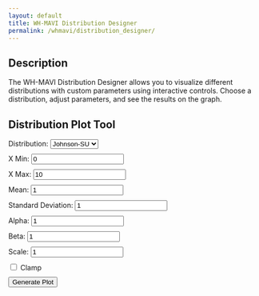 ```yaml
---
layout: default
title: WH-MAVI Distribution Designer
permalink: /whmavi/distribution_designer/
---
```


## Description
The WH-MAVI Distribution Designer allows you to visualize different distributions with custom parameters using interactive controls. Choose a distribution, adjust parameters, and see the results on the graph.

## Distribution Plot Tool

  <script src="https://cdn.jsdelivr.net/npm/chart.js"></script>
  <style>
    #controls {
      margin-bottom: 20px;
    }
    .control-group {
      margin-bottom: 10px;
    }
  </style>
  
  <div id="controls">
    <div class="control-group">
      <label for="distribution">Distribution:</label>
      <select id="distribution">
        <option value="johnson-su">Johnson-SU</option>
        <option value="beta">Beta</option>
      </select>
    </div>
    <div class="control-group">
      <label for="xmin">X Min:</label>
      <input type="number" id="xmin" value="0" step="0.1">
    </div>
    <div class="control-group">
      <label for="xmax">X Max:</label>
      <input type="number" id="xmax" value="10" step="0.1">
    </div>
    <div class="control-group">
      <label for="mean">Mean:</label>
      <input type="number" id="mean" value="1" step="0.1">
    </div>
    <div class="control-group">
      <label for="sd">Standard Deviation:</label>
      <input type="number" id="sd" value="1" step="0.1">
    </div>
    <div class="control-group">
      <label for="alpha">Alpha:</label>
      <input type="number" id="alpha" value="1" step="0.1">
    </div>
    <div class="control-group">
      <label for="beta_param">Beta:</label>
      <input type="number" id="beta_param" value="1" step="0.1">
    </div>
    <div class="control-group">
      <label for="scale">Scale:</label>
      <input type="number" id="scale" value="1" step="0.1">
    </div>
    <div class="control-group">
      <input type="checkbox" id="clamp"> Clamp
    </div>
    <button onclick="plotDistribution()">Generate Plot</button>
  </div>
  <canvas id="distributionChart" width="800" height="400"></canvas>

  <script>
  let chart; // Global chart instance

  // Function to plot or update the distribution chart
  function plotDistribution() {
    const distribution = document.getElementById("distribution").value;
    const xmin = parseFloat(document.getElementById("xmin").value);
    const xmax = parseFloat(document.getElementById("xmax").value);
    const mean = parseFloat(document.getElementById("mean").value);
    const sd = parseFloat(document.getElementById("sd").value);
    const alpha = parseFloat(document.getElementById("alpha").value);
    const beta_param = parseFloat(document.getElementById("beta_param").value);
    const scale = parseFloat(document.getElementById("scale").value);
    const clamp = document.getElementById("clamp").checked;

    const x_values = [];
    const step = (xmax - xmin) / 10000;

    for (let x = xmin; x <= xmax; x += step) {
      x_values.push(x);
    }

    let y_values = [];

    if (distribution === "johnson-su") {
      y_values = x_values.map((x) => {
        if (sd === 0) {
          return mean;
        }
        // Mock implementation of Johnson-SU distribution (simplified)
        return Math.exp(-0.5 * Math.pow((x - mean) / sd, 2));
      });

      if (clamp) {
        y_values = y_values.map((y, i) => {
          if (x_values[i] < 0 || x_values[i] > 1) {
            return 0;
          }
          return y;
        });
      }

    } else if (distribution === "beta") {
      y_values = x_values.map((x) => {
        // Mock implementation of Beta distribution (simplified)
        return Math.pow(x, alpha - 1) * Math.pow(1 - x, beta_param - 1);
      });
    }

    if (!chart) {
      // Initialize the chart the first time
      const ctx = document.getElementById("distributionChart").getContext("2d");
      chart = new Chart(ctx, {
        type: "line",
        data: {
          labels: x_values,
          datasets: [
            {
              label: "Sample Distribution",
              data: y_values,
              borderColor: "blue",
              fill: false,
            },
          ],
        },
        options: {
          scales: {
            x: {
              type: "linear",
              position: "bottom",
            },
          },
        },
      });
    } else {
      // Update the existing chart's data and refresh it
      chart.data.labels = x_values;
      chart.data.datasets[0].data = y_values;
      chart.update();
    }
  }

  // Attach change listeners to all controls to update the chart on input change
  document.querySelectorAll("#controls input, #controls select").forEach((input) => {
    input.addEventListener("input", plotDistribution);
  });

  // Initial plot
  plotDistribution();
</script>


